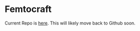 # Femtocraft

Current Repo is [here](https://gitlab.com/Itszuvalex-Minecraft/Femtocraft).  This will likely move back to Github soon.
